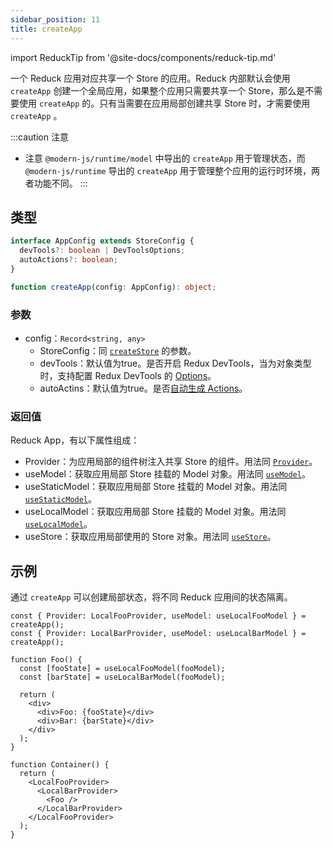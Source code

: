 ```yaml
---
sidebar_position: 11
title: createApp
---
```


import ReduckTip from '@site-docs/components/reduck-tip.md'

<ReduckTip />

一个 Reduck 应用对应共享一个 Store 的应用。Reduck 内部默认会使用 `createApp` 创建一个全局应用，如果整个应用只需要共享一个 Store，那么是不需要使用 `createApp` 的。只有当需要在应用局部创建共享 Store 时，才需要使用 `createApp` 。


:::caution 注意
- 注意 `@modern-js/runtime/model` 中导出的 `createApp` 用于管理状态，而 `@modern-js/runtime` 导出的 `createApp` 用于管理整个应用的运行时环境，两者功能不同。
:::

## 类型

```ts
interface AppConfig extends StoreConfig {
  devTools?: boolean | DevToolsOptions;
  autoActions?: boolean;
}

function createApp(config: AppConfig): object;
```

### 参数

- config：`Record<string, any>`
  - StoreConfig：同 [`createStore`](./create-store.md) 的参数。
  - devTools：默认值为true。是否开启 Redux DevTools，当为对象类型时，支持配置 Redux DevTools 的 [Options](https://github.com/reduxjs/redux-devtools/blob/main/extension/docs/API/Arguments.md)。
  - autoActins：默认值为true。是否[自动生成 Actions](./auto-actions.md)。

### 返回值

Reduck App，有以下属性组成：

- Provider：为应用局部的组件树注入共享 Store 的组件。用法同 [`Provider`](./Provider.md)。
- useModel：获取应用局部 Store 挂载的 Model 对象。用法同 [`useModel`](./use-model.md)。
- useStaticModel：获取应用局部 Store 挂载的 Model 对象。用法同 [`useStaticModel`](./use-static-model.md)。
- useLocalModel：获取应用局部 Store 挂载的 Model 对象。用法同 [`useLocalModel`](./use-local-model.md)。
- useStore：获取应用局部使用的 Store 对象。用法同 [`useStore`](./use-store.md)。

## 示例

通过 `createApp` 可以创建局部状态，将不同 Reduck 应用间的状态隔离。

```tsx
const { Provider: LocalFooProvider, useModel: useLocalFooModel } = createApp();
const { Provider: LocalBarProvider, useModel: useLocalBarModel } = createApp();

function Foo() {
  const [fooState] = useLocalFooModel(fooModel);
  const [barState] = useLocalBarModel(fooModel);

  return (
    <div>
      <div>Foo: {fooState}</div>
      <div>Bar: {barState}</div>
    </div>
  );
}

function Container() {
  return (
    <LocalFooProvider>
      <LocalBarProvider>
        <Foo />
      </LocalBarProvider>
    </LocalFooProvider>
  );
}
```
